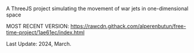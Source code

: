 A ThreeJS project simulating the movement of war jets in one-dimensional space

MOST RECENT VERSION: https://rawcdn.githack.com/alperenbutun/free-time-project/1ae61ec/index.html

Last Update: 2024, March.
